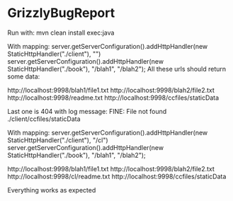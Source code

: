 # GrizzlyBugReport

Run with: mvn clean install exec:java

With mapping:
server.getServerConfiguration().addHttpHandler(new StaticHttpHandler("./client"), "")
server.getServerConfiguration().addHttpHandler(new StaticHttpHandler("./book"), "/blah1", "/blah2");
All these urls should return some data:

http://localhost:9998/blah1/file1.txt
http://localhost:9998/blah2/file2.txt
http://localhost:9998/readme.txt
http://localhost:9998/ccfiles/staticData

Last one is 404 with log message:
FINE: File not found ./client/ccfiles/staticData

With mapping:
server.getServerConfiguration().addHttpHandler(new StaticHttpHandler("./client"), "/cl")
server.getServerConfiguration().addHttpHandler(new StaticHttpHandler("./book"), "/blah1", "/blah2");

http://localhost:9998/blah1/file1.txt
http://localhost:9998/blah2/file2.txt
http://localhost:9998/cl/readme.txt
http://localhost:9998/ccfiles/staticData

Everything works as expected



